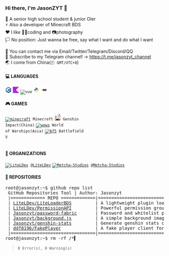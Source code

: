 ### Hi there, I'm JasonZYT 👋

🌱 A senior high school student & junior OIer  
⚡ Also a developer of Minecraft BDS  
❤️ I like 👨‍💻coding and 📷photography  
🏳️ No position: Just wanna be free, say what I want and do what I want


💬 You can contact me via Email/Twitter/Telegram/Discord/QQ   
📢 Subscribe to my Telegram channel! -> https://t.me/jasonzyt_channel  
🌏 I come from China(`🕗 GMT/UTC+8`)  

#### 💻 LANGUAGES

<!-- languages:start -->
<!-- prettier-ignore-start -->
<!-- markdownlint-disable -->
<code><img height="20" src="https://raw.githubusercontent.com/github/explore/180320cffc25f4ed1bbdfd33d4db3a66eeeeb358/topics/cpp/cpp.png" alt="cpp" /></code>
<code><img height="20" src="https://raw.githubusercontent.com/github/explore/80688e429a7d4ef2fca1e82350fe8e3517d3494d/topics/kotlin/kotlin.png" alt="kotlin" /></code>
<code><img height="20" src="https://avatars.githubusercontent.com/u/6128107?s=200" alt="vue" /></code>
<code><img height="20" src="https://raw.githubusercontent.com/github/explore/80688e429a7d4ef2fca1e82350fe8e3517d3494d/topics/python/python.png" alt="python" /></code>
<code><img height="20" src="https://raw.githubusercontent.com/github/explore/80688e429a7d4ef2fca1e82350fe8e3517d3494d/topics/go/go.png" alt="go" /></code>
<!-- markdownlint-restore -->
<!-- prettier-ignore-end -->
<!-- languages:end -->

#### 🎮 GAMES

<!-- interested:start -->
<!-- prettier-ignore-start -->
<!-- markdownlint-disable -->
<code><a href="https://minecraft.net/"><img height="20" src="assets/img/minecraft.net.ico" alt="minecraft" /></a>&nbsp;Minecraft</code>
<code><a href="https://genshin.mihoyo.com/"><img height="20" src="assets/img/genshin-impact.png" alt="genshin" /></a>&nbsp;Genshin Impact(China)<!--&nbsp;TECH OTAKUS SAVE THE WORLD!!!--></code>
<code><a href="https://asia.wargaming.net/en/games/wows"><img height="20" src="https://cdn.cloudflare.steamstatic.com/steamcommunity/public/images/apps/552990/023b6bb5bcf82f9222d70cd38fdb18a899bd67e8.jpg" alt="wows" /></a>&nbsp;World of Warships(Asia)</code>
<code><a href="https://www.dice.se/game/battlefield-v"><img height="20" src="https://cdn.cloudflare.steamstatic.com/steamcommunity/public/images/apps/1238810/efa4f81c3558c637a107e9ac36fd11996022110c.ico" alt="bf5" /></a>&nbsp;Battlefield V</code>
<br />
<br />
<!--img width="378px" height="222px" src="https://raw.githubusercontent.com/Jasonzyt/genshin-stats/main/out.png" alt="玩原神玩的" /-->
<!-- markdownlint-restore -->
<!-- prettier-ignore-end -->
<!-- interested:end -->
  
#### 📝 ORGANIZATIONS
  
<!-- organization:start -->
<!-- prettier-ignore-start -->
<!-- markdownlint-disable -->
<code><a href="https://github.com/LiteLDev"><img height="20" src="https://avatars.githubusercontent.com/u/78095377" alt="LiteLDev" /></a>&nbsp;<a href="https://github.com/LiteLDev">@LiteLDev</a></code>
<code><a href="https://github.com/LiteLDev"><img height="20" src="https://avatars.githubusercontent.com/u/128713997" alt="Metcha-Studios" /></a>&nbsp;<a href="https://github.com/Metcha-Studios">@Metcha-Studios</a></code>
<!-- markdownlint-restore -->
<!-- prettier-ignore-end -->
<!-- orgainization:end -->

#### 📂 REPOSITORIES

<!-- repos:start -->
<!-- prettier-ignore-start -->
<!-- markdownlint-disable -->
<!-- Key: 31, Value: 59 -->
<!-- This is a fake console XD -->
<pre>
root@jasonzyt:~$ github repo list
 GitHub Repositories Tool | Author: Jasonzyt
 |============= REPO =============|============================ DESC ============================|
 | <a href="https://github.com/LiteLDev/LiteLoaderBDS"      >LiteLDev/LiteLoaderBDS</a>         | A lightweight plugin loader for BDS                      C++ |
 | <a href="https://github.com/LiteLDev/PermissionAPI"      >LiteLDev/PermissionAPI</a>         | Powerful permission group API for LiteLoaderBDS          C++ |
 | <a href="https://github.com/Jasonzyt/password-fabric"    >Jasonzyt/password-fabric</a>       | Password and whitelist plugin for fabric servers        Java |
 | <a href="https://github.com/Jasonzyt/background.js"      >Jasonzyt/background.js</a>         | A simple background image interface for JS & CSS          JS |
 | <a href="https://github.com/Jasonzyt/genshin-stats"      >Jasonzyt/genshin-stats</a>         | Generate genshin stats card like the image above      Python |
 | <a href="https://github.com/ddf8196/FakePlayer"          >ddf8196/FakePlayer</a>             | A fake player client for Minecraft: Bedrock Edition     Java |
 |================================|==============================================================|
root@jasonzyt:~$ rm -rf /*▍
</pre>
<!-- markdownlint-restore -->
<!-- prettier-ignore-end -->
<!-- repos:end -->

> `0 Error(s), 0 Warning(s)`
